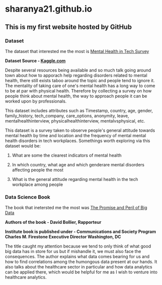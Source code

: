 # sharanya21.github.io
## This is my first website hosted by GitHub

### Dataset
The dataset that interested me the most is [Mental Health in Tech Survey](https://www.kaggle.com/datasets/osmi/mental-health-in-tech-survey)

**Dataset Source - [Kaggle.com](https://www.kaggle.com/)**

Despite several resources being available and so much talk going around town about how to apporach help regarding disorders related to mental health, there still exists taboo around the topic and people tend to ignore it. The mentality of taking care of one's mental health has a long way to come to be at par with physical health. Therefore by collecting a survey on how people think about mental health, the way to approach people it can be worked upon by professionals.

This dataset includes attributes such as Timestamp, country, age, gender, family_history, tech_company, care_options, anonymity, leave, mentalhealthinterview, physicalhealthinterview, mentalvsphysical, etc.

This dataset is a survey taken to observe people's general attitude towards mental health by time and location and the frequency of mental mental health disorders in tech workplaces.
Somethings worth exploring via this dataset would be:

1. What are some the clearest indicators of mental health

2. In which country, what age and which genderare mental disorders affecting people the most

3. What is the general attitude regarding mental health in the tech workplace among people

### Data Science Book

The book that inetersted me the most was [The Promise and Peril of Big Data](https://www.aspeninstitute.org/wp-content/uploads/files/content/docs/pubs/The_Promise_and_Peril_of_Big_Data.pdf)

**Authors of the book - David Bollier, Rapporteur**

**Institute book is published under - Communications and Society Program
Charles M. Firestone
Executive Director
Washington, DC**

The title caught my attention because we tend to only think of what good big data has in store for us but if mishandle it, we must also face the consequences. The author explains what data comes bearing for us and how to find correlations among the humongous data present at our hands. It also talks about the healthcare sector in particular and how data analytics can be applied there, which would be helpful for me as I wish to venture into healthcare analytics.

